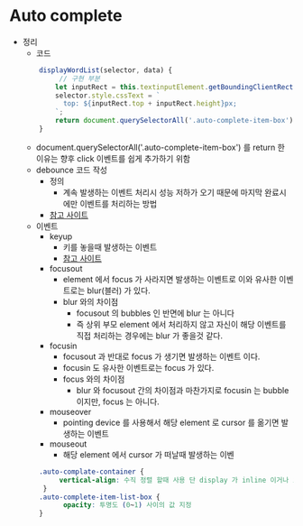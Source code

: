 # Auto complete

- 정리
    - 코드
    ```javascript
        displayWordList(selector, data) {
             // 구현 부분 
            let inputRect = this.textinputElement.getBoundingClientRect();
            selector.style.cssText = `
              top: ${inputRect.top + inputRect.height}px;
            `;
            return document.querySelectorAll('.auto-complete-item-box');
        }
    ```
    - document.querySelectorAll('.auto-complete-item-box') 를 return 한 이유는 향후 click 이벤트를 쉽게 추가하기 위함 
    - debounce 코드 작성
      - 정의 
        - 계속 발생하는 이벤트 처리시 성능 저하가 오기 때문에 마지막 완료시에만 이벤트를 처리하는 방법 
      - [참고 사이트](https://pks2974.medium.com/throttle-%EC%99%80-debounce-%EA%B0%9C%EB%85%90-%EC%A0%95%EB%A6%AC%ED%95%98%EA%B8%B0-2335a9c426ff)
    - 이벤트 
      - keyup 
        - 키를 놓을때 발생하는 이벤트 
        - [참고 사이트](https://developer.mozilla.org/ko/docs/Web/API/Document/keyup_event)
      - focusout
        - element 에서 focus 가 사라지면 발생하는 이벤트로 이와 유사한 이벤트로는 blur(블러) 가 있다.
        - blur 와의 차이점
          - focusout 의 bubbles 인 반면에 blur 는 아니다
          - 즉 상위 부모 element 에서 처리하지 않고 자신이 해당 이벤트를 직접 처리하는 경우에는 blur 가 좋을것 같다.
      - focusin
        - focusout 과 반대로 focus 가 생기면 발생하는 이벤트 이다.
        - focusin 도 유사한 이벤트로는 focus 가 있다.
        - focus 와의 차이점
          - blur 와 focusout 간의 차이점과 마찬가지로 focusin 는 bubble 이지만, focus 는 아니다.
      - mouseover
        - pointing device 를 사용해서 해당 element 로 cursor 를 옮기면 발생하는 이벤트
      - mouseout
        - 해당 element 에서 cursor 가 떠날때 발생하는 이벤 
    ``` css
        .auto-complate-container {
             vertical-align: 수직 정렬 할때 사용 단 display 가 inline 이거나 inline-block 일때만 사용가능
         }
        .auto-complete-item-list-box {
              opacity: 투명도 (0~1) 사이의 값 지정
        }
    ```
